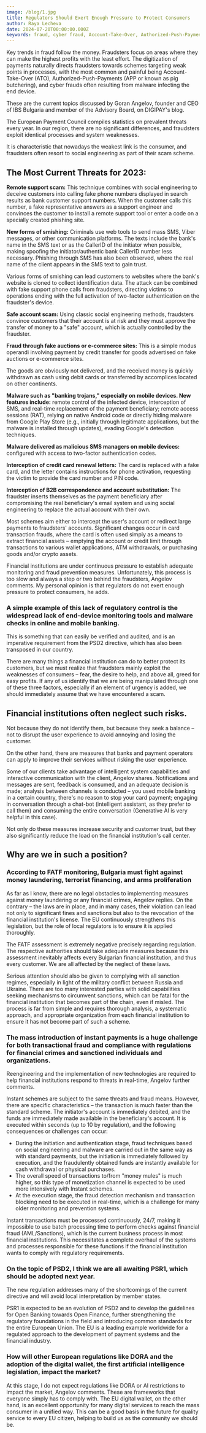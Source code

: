 ```yaml
---
image: /blog/1.jpg
title: Regulators Should Exert Enough Pressure to Protect Consumers
author: Raya Lecheva
date: 2024-07-20T00:00:00.000Z
keywords: fraud, cyber fraud, Account-Take-Over, Authorized-Push-Payments, ATO, APP, pig butchering, malware, remote support scam, smishing, safe account scam, fake auctions, e-commerce sites, banking trojans, RAT, SMS managers, credit card renewal letters, B2B correspondence, account substitution, wallet applications, ATM withdrawals, crypto assets, end-device monitoring tools, malware checks, PSD2 directive, consumer protection, financial institutions, intelligent system capabilities, interactive communication, chat-bot, Generative AI, security, customer trust, call center, DIGIPAY blog, Goran Angelov, IBS Bulgaria, Advisory Board
---
```


Key trends in fraud follow the money. Fraudsters focus on areas where they can make the highest profits with the least effort. The digitization of payments naturally directs fraudsters towards schemes targeting weak points in processes, with the most common and painful being Account-Take-Over (ATO), Authorized-Push-Payments (APP or known as pig butchering), and cyber frauds often resulting from malware infecting the end device.

These are the current topics discussed by Goran Angelov, founder and CEO of IBS Bulgaria and member of the Advisory Board, on DIGIPAY's blog.

The European Payment Council compiles statistics on prevalent threats every year. In our region, there are no significant differences, and fraudsters exploit identical processes and system weaknesses.

It is characteristic that nowadays the weakest link is the consumer, and fraudsters often resort to social engineering as part of their scam scheme.

## The Most Current Threats for 2023:

**Remote support scam:** This technique combines with social engineering to deceive customers into calling fake phone numbers displayed in search results as bank customer support numbers. When the customer calls this number, a fake representative answers as a support engineer and convinces the customer to install a remote support tool or enter a code on a specially created phishing site.

**New forms of smishing:** Criminals use web tools to send mass SMS, Viber messages, or other communication platforms. The texts include the bank's name in the SMS text or as the CallerID of the initiator when possible, making spoofing the initiator/authentic bank CallerID number less necessary. Phishing through SMS has also been observed, where the real name of the client appears in the SMS text to gain trust.

Various forms of smishing can lead customers to websites where the bank's website is cloned to collect identification data. The attack can be combined with fake support phone calls from fraudsters, directing victims to operations ending with the full activation of two-factor authentication on the fraudster's device.

**Safe account scam:** Using classic social engineering methods, fraudsters convince customers that their account is at risk and they must approve the transfer of money to a "safe" account, which is actually controlled by the fraudster.

**Fraud through fake auctions or e-commerce sites:** This is a simple modus operandi involving payment by credit transfer for goods advertised on fake auctions or e-commerce sites.

The goods are obviously not delivered, and the received money is quickly withdrawn as cash using debit cards or transferred by accomplices located on other continents.

**Malware such as "banking trojans," especially on mobile devices. New features include:** remote control of the infected device, interception of SMS, and real-time replacement of the payment beneficiary; remote access sessions (RAT), relying on native Android code or directly hiding malware from Google Play Store (e.g., initially through legitimate applications, but the malware is installed through updates), evading Google's detection techniques.

**Malware delivered as malicious SMS managers on mobile devices:** configured with access to two-factor authentication codes.

**Interception of credit card renewal letters:** The card is replaced with a fake card, and the letter contains instructions for phone activation, requesting the victim to provide the card number and PIN code.

**Interception of B2B correspondence and account substitution:** The fraudster inserts themselves as the payment beneficiary after compromising the real beneficiary's email system and using social engineering to replace the actual account with their own.

Most schemes aim either to intercept the user's account or redirect large payments to fraudsters' accounts. Significant changes occur in card transaction frauds, where the card is often used simply as a means to extract financial assets – emptying the account or credit limit through transactions to various wallet applications, ATM withdrawals, or purchasing goods and/or crypto assets.

Financial institutions are under continuous pressure to establish adequate monitoring and fraud prevention measures. Unfortunately, this process is too slow and always a step or two behind the fraudsters, Angelov comments. My personal opinion is that regulators do not exert enough pressure to protect consumers, he adds.

### A simple example of this lack of regulatory control is the widespread lack of end-device monitoring tools and malware checks in online and mobile banking.

This is something that can easily be verified and audited, and is an imperative requirement from the PSD2 directive, which has also been transposed in our country.

There are many things a financial institution can do to better protect its customers, but we must realize that fraudsters mainly exploit the weaknesses of consumers – fear, the desire to help, and above all, greed for easy profits. If any of us identify that we are being manipulated through one of these three factors, especially if an element of urgency is added, we should immediately assume that we have encountered a scam.

## Financial institutions often neglect such risks.

Not because they do not identify them, but because they seek a balance – not to disrupt the user experience to avoid annoying and losing the customer.

On the other hand, there are measures that banks and payment operators can apply to improve their services without risking the user experience.

Some of our clients take advantage of intelligent system capabilities and interactive communication with the client, Angelov shares. Notifications and messages are sent, feedback is consumed, and an adequate decision is made; analysis between channels is conducted – you used mobile banking in a certain country, there's no reason to stop your card payment; engaging in conversation through a chat-bot (intelligent assistant, as they prefer to call them) and consuming the entire conversation (Generative AI is very helpful in this case).

Not only do these measures increase security and customer trust, but they also significantly reduce the load on the financial institution's call center.

## Why are we in such a position?

### According to FATF monitoring, Bulgaria must fight against money laundering, terrorist financing, and arms proliferation

As far as I know, there are no legal obstacles to implementing measures against money laundering or any financial crimes, Angelov replies. On the contrary – the laws are in place, and in many cases, their violation can lead not only to significant fines and sanctions but also to the revocation of the financial institution's license. The EU continuously strengthens this legislation, but the role of local regulators is to ensure it is applied thoroughly.

The FATF assessment is extremely negative precisely regarding regulation. The respective authorities should take adequate measures because this assessment inevitably affects every Bulgarian financial institution, and thus every customer. We are all affected by the neglect of these laws.

Serious attention should also be given to complying with all sanction regimes, especially in light of the military conflict between Russia and Ukraine. There are too many interested parties with solid capabilities seeking mechanisms to circumvent sanctions, which can be fatal for the financial institution that becomes part of the chain, even if misled. The process is far from simple and requires thorough analysis, a systematic approach, and appropriate organization from each financial institution to ensure it has not become part of such a scheme.

### The mass introduction of instant payments is a huge challenge for both transactional fraud and compliance with regulations for financial crimes and sanctioned individuals and organizations.

Reengineering and the implementation of new technologies are required to help financial institutions respond to threats in real-time, Angelov further comments.

Instant schemes are subject to the same threats and fraud means. However, there are specific characteristics – the transaction is much faster than the standard scheme. The initiator's account is immediately debited, and the funds are immediately made available in the beneficiary's account. It is executed within seconds (up to 10 by regulation), and the following consequences or challenges can occur:

- During the initiation and authentication stage, fraud techniques based on social engineering and malware are carried out in the same way as with standard payments, but the initiation is immediately followed by execution, and the fraudulently obtained funds are instantly available for cash withdrawal or physical purchases.
- The overall speed of transactions to/from "money mules" is much higher, so this type of monetization channel is expected to be used more intensively with Instant schemes.
- At the execution stage, the fraud detection mechanism and transaction blocking need to be executed in real-time, which is a challenge for many older monitoring and prevention systems.

Instant transactions must be processed continuously, 24/7, making it impossible to use batch processing time to perform checks against financial fraud (AML/Sanctions), which is the current business process in most financial institutions. This necessitates a complete overhaul of the systems and processes responsible for these functions if the financial institution wants to comply with regulatory requirements.

### On the topic of PSD2, I think we are all awaiting PSR1, which should be adopted next year.

The new regulation addresses many of the shortcomings of the current directive and will avoid local interpretation by member states.

PSR1 is expected to be an evolution of PSD2 and to develop the guidelines for Open Banking towards Open Finance, further strengthening the regulatory foundations in the field and introducing common standards for the entire European Union. The EU is a leading example worldwide for a regulated approach to the development of payment systems and the financial industry.

### How will other European regulations like DORA and the adoption of the digital wallet, the first artificial intelligence legislation, impact the market?

At this stage, I do not expect regulations like DORA or AI restrictions to impact the market, Angelov comments. These are frameworks that everyone simply has to comply with. The EU digital wallet, on the other hand, is an excellent opportunity for many digital services to reach the mass consumer in a unified way. This can be a good basis in the future for quality service to every EU citizen, helping to build us as the community we should be.
